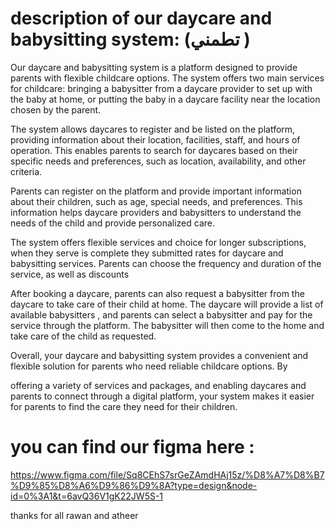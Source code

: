 # description of our daycare and babysitting system: (تطمني )

Our daycare and babysitting system is a platform designed to provide parents with flexible childcare options. The system offers two main services  for childcare: bringing a babysitter from a daycare provider to set up with the baby at home, or putting the baby in a daycare facility near the location chosen by the parent.

The system allows daycares to register and be listed on the platform, providing information about their location, facilities, staff, and hours of operation. This enables parents to search for daycares based on their specific needs and preferences, such as location, availability, and other criteria.

Parents can register on the platform and provide important information about their children, such as age, special needs, and preferences. This information helps daycare providers and babysitters to understand the needs of the child and provide personalized care.

The system offers flexible services and choice  for longer subscriptions, when they serve is complete they submitted rates for daycare and babysitting services. Parents can choose the frequency and duration of the service, as well as discounts

After booking a daycare, parents can also request a babysitter from the daycare to take care of their child at home. The daycare will provide a list of available babysitters , and parents can select a babysitter and pay for the service through the platform. The babysitter will then come to the home and take care of the child as requested.

Overall, your daycare and babysitting system provides a convenient and flexible solution for parents who need reliable childcare options. By

offering a variety of services and packages, and enabling daycares and parents to connect through a digital platform, your system makes it easier for parents to find the care they need for their children.

#  you can find our figma here : 
https://www.figma.com/file/Sq8CEhS7srGeZAmdHAj15z/%D8%A7%D8%B7%D9%85%D8%A6%D9%86%D9%8A?type=design&node-id=0%3A1&t=6avQ36V1gK22JW5S-1

thanks for all 
rawan and atheer 
